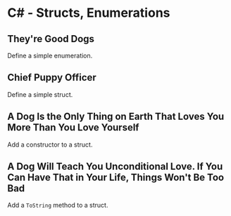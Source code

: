 # C# - Structs, Enumerations

## They're Good Dogs
Define a simple enumeration.

## Chief Puppy Officer
Define a simple struct.

## A Dog Is the Only Thing on Earth That Loves You More Than You Love Yourself
Add a constructor to a struct.

## A Dog Will Teach You Unconditional Love. If You Can Have That in Your Life, Things Won't Be Too Bad
Add a `ToString` method to a struct.
